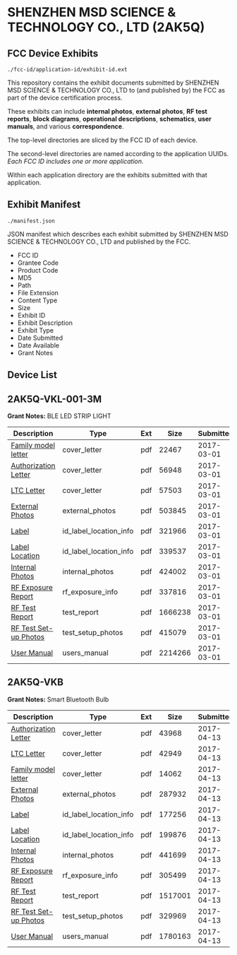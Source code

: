 # SHENZHEN MSD SCIENCE & TECHNOLOGY CO., LTD (2AK5Q)
## FCC Device Exhibits

```
./fcc-id/application-id/exhibit-id.ext
```

This repository contains the exhibit documents submitted by SHENZHEN MSD SCIENCE & TECHNOLOGY CO., LTD to (and published by) the FCC as part of the device certification process.

These exhibits can include **internal photos**, **external photos**, **RF test reports**, **block diagrams**, **operational descriptions**, **schematics**, **user manuals**, and various **correspondence**.

The top-level directories are sliced by the FCC ID of each device.

The second-level directories are named according to the application UUIDs. *Each FCC ID includes one or more application.*

Within each application directory are the exhibits submitted with that application. 

## Exhibit Manifest

```
./manifest.json
```

JSON manifest which describes each exhibit submitted by SHENZHEN MSD SCIENCE & TECHNOLOGY CO., LTD and published by the FCC.

- FCC ID
- Grantee Code
- Product Code
- MD5
- Path
- File Extension
- Content Type
- Size
- Exhibit ID
- Exhibit Description
- Exhibit Type
- Date Submitted
- Date Available
- Grant Notes

## Device List
## 2AK5Q-VKL-001-3M
**Grant Notes:** BLE LED STRIP LIGHT

| Description | Type | Ext | Size | Submitted | Available |
| ----------- | ---- | --- | ---- | --------- | --------- |
| [Family model letter](2AK5Q-VKL-001-3M/92de7036e050d3f56b939ae7a1eeec31/3299702.pdf) | cover_letter | pdf | 22467 | 2017-03-01 | 2017-03-01 |
| [Authorization Letter](2AK5Q-VKL-001-3M/92de7036e050d3f56b939ae7a1eeec31/3299700.pdf) | cover_letter | pdf | 56948 | 2017-03-01 | 2017-03-01 |
| [LTC Letter](2AK5Q-VKL-001-3M/92de7036e050d3f56b939ae7a1eeec31/3299701.pdf) | cover_letter | pdf | 57503 | 2017-03-01 | 2017-03-01 |
| [External Photos](2AK5Q-VKL-001-3M/92de7036e050d3f56b939ae7a1eeec31/3299703.pdf) | external_photos | pdf | 503845 | 2017-03-01 | 2017-03-01 |
| [Label](2AK5Q-VKL-001-3M/92de7036e050d3f56b939ae7a1eeec31/3299704.pdf) | id_label_location_info | pdf | 321966 | 2017-03-01 | 2017-03-01 |
| [Label Location](2AK5Q-VKL-001-3M/92de7036e050d3f56b939ae7a1eeec31/3299705.pdf) | id_label_location_info | pdf | 339537 | 2017-03-01 | 2017-03-01 |
| [Internal Photos](2AK5Q-VKL-001-3M/92de7036e050d3f56b939ae7a1eeec31/3299706.pdf) | internal_photos | pdf | 424002 | 2017-03-01 | 2017-03-01 |
| [RF Exposure Report](2AK5Q-VKL-001-3M/92de7036e050d3f56b939ae7a1eeec31/3299708.pdf) | rf_exposure_info | pdf | 337816 | 2017-03-01 | 2017-03-01 |
| [RF Test Report](2AK5Q-VKL-001-3M/92de7036e050d3f56b939ae7a1eeec31/3299711.pdf) | test_report | pdf | 1666238 | 2017-03-01 | 2017-03-01 |
| [RF Test Set-up Photos](2AK5Q-VKL-001-3M/92de7036e050d3f56b939ae7a1eeec31/3299712.pdf) | test_setup_photos | pdf | 415079 | 2017-03-01 | 2017-03-01 |
| [User Manual](2AK5Q-VKL-001-3M/92de7036e050d3f56b939ae7a1eeec31/3299710.pdf) | users_manual | pdf | 2214266 | 2017-03-01 | 2017-03-01 |
## 2AK5Q-VKB
**Grant Notes:** Smart Bluetooth Bulb

| Description | Type | Ext | Size | Submitted | Available |
| ----------- | ---- | --- | ---- | --------- | --------- |
| [Authorization Letter](2AK5Q-VKB/4ad5816714980c594f3d8144fd812213/3356326.pdf) | cover_letter | pdf | 43968 | 2017-04-13 | 2017-04-13 |
| [LTC Letter](2AK5Q-VKB/4ad5816714980c594f3d8144fd812213/3356327.pdf) | cover_letter | pdf | 42949 | 2017-04-13 | 2017-04-13 |
| [Family model letter](2AK5Q-VKB/4ad5816714980c594f3d8144fd812213/3356328.pdf) | cover_letter | pdf | 14062 | 2017-04-13 | 2017-04-13 |
| [External Photos](2AK5Q-VKB/4ad5816714980c594f3d8144fd812213/3356329.pdf) | external_photos | pdf | 287932 | 2017-04-13 | 2017-04-13 |
| [Label](2AK5Q-VKB/4ad5816714980c594f3d8144fd812213/3356330.pdf) | id_label_location_info | pdf | 177256 | 2017-04-13 | 2017-04-13 |
| [Label Location](2AK5Q-VKB/4ad5816714980c594f3d8144fd812213/3356331.pdf) | id_label_location_info | pdf | 199876 | 2017-04-13 | 2017-04-13 |
| [Internal Photos](2AK5Q-VKB/4ad5816714980c594f3d8144fd812213/3356332.pdf) | internal_photos | pdf | 441699 | 2017-04-13 | 2017-04-13 |
| [RF Exposure Report](2AK5Q-VKB/4ad5816714980c594f3d8144fd812213/3356334.pdf) | rf_exposure_info | pdf | 305499 | 2017-04-13 | 2017-04-13 |
| [RF Test Report](2AK5Q-VKB/4ad5816714980c594f3d8144fd812213/3356337.pdf) | test_report | pdf | 1517001 | 2017-04-13 | 2017-04-13 |
| [RF Test Set-up Photos](2AK5Q-VKB/4ad5816714980c594f3d8144fd812213/3356338.pdf) | test_setup_photos | pdf | 329969 | 2017-04-13 | 2017-04-13 |
| [User Manual](2AK5Q-VKB/4ad5816714980c594f3d8144fd812213/3356336.pdf) | users_manual | pdf | 1780163 | 2017-04-13 | 2017-04-13 |
